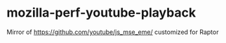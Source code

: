# mozilla-perf-youtube-playback
Mirror of https://github.com/youtube/js_mse_eme/ customized for Raptor
